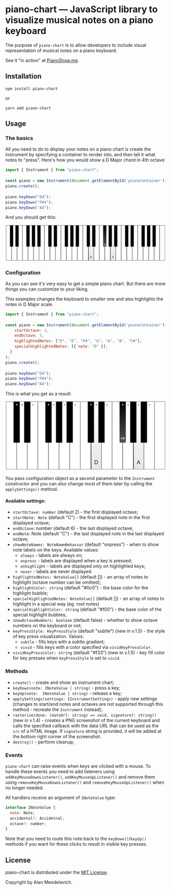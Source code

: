 # piano-chart &mdash; JavaScript library to visualize musical notes on a piano keyboard

The purpose of `piano-chart` is to allow developers to include visual representation of musical notes on a piano keyboard.

See it "in action" at [PianoShow.me](https://pianoshow.me).

## Installation

```
npm install piano-chart
```

or 

```
yarn add piano-chart
```

## Usage

### The basics

All you need to do to display your notes on a piano chart is create the instrument by specifying a container to render into, and then tell it what notes to "press". Here's how you would show a D Major chord in 4th octave:

```js
import { Instrument } from "piano-chart";

const piano = new Instrument(document.getElementById('pianoContainer'));
piano.create();

piano.keyDown("D4");
piano.keyDown("F#4");
piano.keyDown("A4");
```

And you should get this:

![D Major chord on a 49-key keyboard](https://raw.githubusercontent.com/ailon/piano-chart/master/docs/screenshots/dmaj-chord-49.png)

### Configuration

As you can see it's very easy to get a simple piano chart. But there are more things you can customize to your liking.

This examples changes the keyboard to smaller one and also highlights the notes in D Major scale.

```js
import { Instrument } from "piano-chart";

const piano = new Instrument(document.getElementById('pianoContainer'), {
    startOctave: 3,
    endOctave: 5,
    highlightedNotes: ["D", "E", "F#", "G", "A", "B", "C#"],
    specialHighlightedNotes: [{ note: "D" }],
  }
);
piano.create();

piano.keyDown("D4");
piano.keyDown("F#4");
piano.keyDown("A4");
```

This is what you get as a result:

![D Major chord on a 49-key keyboard](https://raw.githubusercontent.com/ailon/piano-chart/master/docs/screenshots/dmaj-dmaj-chord-25.png)

You pass configuration object as a second parameter to the `Instrument` constructor and you can also change most of them later by calling the `applySettings()` method.

#### Available settings:

- `startOctave: number` (default 2) - the first displayed octave;
- `startNote: Note` (default "C") - the first displayed note in the first displayed octave;
- `endOctave`: number (default 6) - the last displayed octave;
- `endNote`: Note (default "C") - the last displayed note in the last displayed octave;
- `showNoteNames: NoteNameBehavior` (default "onpress") - when to show note labels on the keys. Available values:
    - `always` - labels are always on;
    - `onpress` - labels are displayed when a key is pressed;
    - `onhighlight` - labels are displayed only on highlighted keys;
    - `never` - labels are never displayed.
- `highlightedNotes: NoteValue[]` (default []) - an array of notes to highlight (octave number can be omitted);
- `highlightColor: string` (default "#0c0") - the base color for the highlight bubble;
- `specialHighlightedNotes: NoteValue[]` (default []) - an array of notes to highlight in a special way (eg. root notes)
- `specialHighlightColor: string` (default "#f00") - the base color of the special highlight bubbles;
- `showOctaveNumbers: boolean` (default false) - whether to show octave numbers on the keyboard or not;
- `keyPressStyle: KeyPressStyle` (default "subtle") (new in v.1.5) - the style of key press visualization. Values:
  - `subtle` - fills keys with a subtle gradient;
  - `vivid` - fills keys with a color specified via `vividKeyPressColor`. 
- `vividKeyPressColor: string` (default "#f33") (new in v.1.5) - key fill color for key presses when `keyPressStyle` is set to `vivid`.

### Methods

- `create()` - create and show an instrument chart;
- `keyDown(note: INoteValue | string)` - press a key;
- `keyUp(note:  INoteValue | string)` - release a key;
- `applySettings(settings: IInstrumentSettings)` - apply new settings (changes to start/end notes and octaves are not supported through this method - recreate the `Instrument` instead);
- `rasterize(done: (dataUrl: string) => void, signature?: string))` (new in v.1.4) - creates a PNG screenshot of the current keyboard and calls the specified callback with the data URL that can be used as the `src` of a HTML image. If `signature` string is provided, it will be added at the bottom right corner of the screenshot.
- `destroy()` - perform cleanup;

### Events

`piano-chart` can raise events when keys are clicked with a mouse. To handle these events you need to add listeners using `addKeyMouseDownListener()`, `addKeyMouseUpListener()` and remove them using `removeKeyMouseDownListener()` and `removeKeyMouseUpListener()` when no longer needed.

All handlers receive an argument of `INoteValue` type:

```js
interface INoteValue {
  note: Note;
  accidental?: Accidetnal;
  octave?: number;
}
```

Note that you need to route this note back to the `keyDown()`/`keyUp()` methods if you want for these clicks to result in visible key presses.


## License

piano-chart is distributed under the [MIT License](https://github.com/ailon/piano-chart/blob/master/LICENSE).

Copyright by Alan Mendelevich.